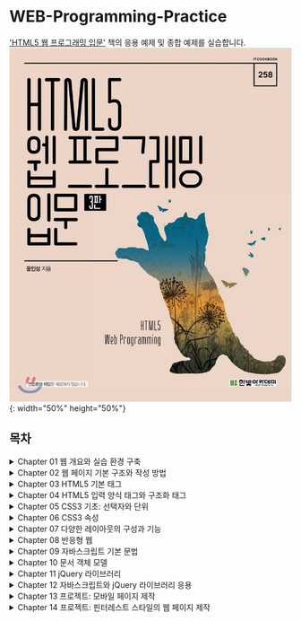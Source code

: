 # WEB-Programming-Practice
['HTML5 웹 프로그래밍 입문'](http://www.yes24.com/Product/Goods/76897377) 책의 응용 예제 및 종합 예제를 실습합니다.
![](cover.jpeg){: width="50%" height="50%"}

## 목차

<details>
<summary>Chapter 01 웹 개요와 실습 환경 구축</summary>
<div markdown="1">
 - 01 인터넷과 웹 시작
 - 02 웹 브라우저 전쟁과 웹 표준
 - 03 웹 동작
 - 04 웹 표준 기술과 HTML5 주요 기능
	 - 4.1 웹 표준 기술  
	 - 4.2 HTML5 주요 기능
 - 05 HTML5를 공부하면 좋은 이유  
 - 06 실습 환경 구축  
 - 연습문제  
</div>
</details>
 
<details>
<summary>Chapter 02 웹 페이지 기본 구조와 작성 방법</summary>
<div markdown="1">
 - 01 HTML5 기본 용어  
	- 1.1 태그와 요소  
	- 1.2 속성  
	- 1.3 주석  
 - 02 HTML5 페이지 구조와 작성법  
	- 2.1 HTML5 페이지의 구조  
	- 2.2 HTML5 페이지의 작성과 실행  
	- 2.3 스타일시트 작성과 실행  
	- 2.4 자바스크립트 작성과 실행  
 - 03 오류와 검증  
 - 연습문제  
</div>
</details>

<details>
<summary>Chapter 03 HTML5 기본 태그</summary>
<div markdown="1">  
 - 01 글자 태그  
	 - 1.1 제목과 본문 글자 태그  
	 - 1.2 앵커 태그  
	 - 1.3 글자 모양 태그  
 - 02 목록 태그  
 - 03 테이블 태그
 - 04 미디어 태그
 - 연습문제
</div>
</details>

<details>
<summary>Chapter 04 HTML5 입력 양식 태그와 구조화 태그</summary>
<div markdown="1">
	- 01 입력 양식 태그  
	- 1.1 입력 양식 개요
	 - 1.2 입력 양식 종류
 - 02 HTML5 문서 구조화  
	 - 2.1 공간 분할 태그  
	 - 2.2 시맨틱 태그  
- 연습문제  
- 종합 예제 1 블로그 레이아웃 구성  
</div>
</details>

<details>
<summary>Chapter 05 CSS3 기초: 선택자와 단위</summary>
<div markdown="1">  
- 01 선택자의 용도와 사용법  
- 02 기본 선택자  
- 03 속성 선택자  
- 04 후손 선택자와 자손 선택자  
	- 4.1 후손 선택자  
	- 4.2 자손 선택자  
 -05 반응·상태·구조 선택자  
	 - 5.1 반응 선택자  
	- 5.2 상태 선택자  
	 -5.3 구조 선택자  
 -06 CSS3 단위  
	 -6.1 키워드 단위  
	 -6.2 크기 단위  
	 -6.3 색상 단위  
	 -6.4 URL 단위  
 -연습문제  
</div>
</details>

<details>
<summary>Chapter 06 CSS3 속성</summary>
<div markdown="1"> 
- 01 박스 속성  
	 - 1.1 박스 크기와 여백  
	 - 1.2 박스 테두리  
 - 02 가시 속성  
 - 03 배경 속성  
	 - 3.1 배경 이미지 삽입과 크기 지정  
	 - 3.2 배경 이미지 반복과 부착 형태, 위치  
 - 04 글자 속성  
	 - 4.1 글자 크기와 글꼴  
	 - 4.2 글자의 스타일과 두께  
	 - 4.3 글자 정렬  
	 - 4.4 링크 글자의 밑줄  
 - 05 위치 속성  
	 - 5.1 요소의 고정 위치와 상대 위치 지정  
	 - 5.2 위치 속성 공식  
	 - 5.3 내용이 요소 크기를 벗어날 때 처리  
- 06 유동 속성  
 - 07 그림자와 그레이디언트 속성  
	 - 7.1 그림자 속성  
	 - 7.2 그레이디언트 속성  
 - 연습문제  
</div>
</details>

<details>
<summary>Chapter 07 다양한 레이아웃의 구성과 기능</summary>
<div markdown="1">  
- 01 수평, 중앙, One True 정렬 레이아웃  
	 - 1.1 수평 정렬 레이아웃  
	 - 1.2 중앙 정렬 레이아웃  
	 - 1.3 One True 레이아웃  
 - 02 요소 배치  
	 - 2.1 절대 위치를 사용한 요소 배치  
	 - 2.2 요소를 중앙에 배치  
	 - 2.3 요소를 고정 위치에 배치  
 - 03 글자 생략  
 - 연습문제  
</div>
</details>
  
<details>
<summary>Chapter 08 반응형 웹</summary>
<div markdown="1">  
- 01 반응형 웹 소개  
- 02 반응형 웹을 위한 설정  
	- 2.1 뷰포트 설정  
	 - 2.2 미디어 쿼리 설정  
 - 03 반응형 웹 패턴  
 - 연습문제  
 - 종합 예제 2 블로그에 스타일시트 적용  
</div>
</details>

<details>
<summary>Chapter 09 자바스크립트 기본 문법</summary>
<div markdown="1">  
- 01 자바스크립트 기본 용어와 출력 방법  
	 - 1.1 자바스크립트 기본 용어  
	 - 1.2 자바스크립트 출력  
 - 02 자료형과 변수  
	 - 2.1 자료형  
	 - 2.2 변수  
 - 03 조건문과 반복문  
	- 3.1 조건문  
	 - 3.2 반복문  
- 04 함수  
	- 4.1 선언과 호출, 실행 우선순위  
	 - 4.2 매개변수와 반환 값  
	 - 4.3 콜백 함수  
 - 05 객체  
	 - 5.1 객체 개요  
	 - 5.2 속성과 메서드  
 - 연습문제  
</div>
</details>

<details>
<summary>Chapter 10 문서 객체 모델</summary>
<div markdown="1">  
- 01 문서 객체 모델의 기본 용어와 개념  
	- 1.1 문서 객체 모델 기본 용어  
	 - 1.2 웹 페이지 실행 순서   
 - 02 문서 객체 선택  
- 03 문서 객체 조작  
	- 3.1 글자 조작  
	- 3.2 스타일 조작  
	- 3.3 속성 조작  
- 04 이벤트  
	- 4.1 이벤트 연결  
	- 4.2 이벤트 사용  
- 연습문제  
</div>
</details>  

<details>
<summary>Chapter 11 jQuery 라이브러리</summary>
<div markdown="1">  
- 01 jQuery 라이브러리 설정  
- 02 문서 객체 선택  
- 03 문서 객체 조작  
	- 3.1 속성 조작  
	- 3.2 스타일 조작  
	- 3.3 글자 조작  
	- 3.4 클래스 조작  
- 04 이벤트  
	- 4.1 이벤트 연결  
	- 4.2 이벤트 사용  
- 05 시각 효과  
- 연습문제  
</div>
</details>  

<details>
<summary>Chapter 12 자바스크립트와 jQuery 라이브러리 응용</summary>
<div markdown="1">  
- 01 입력 양식 포커스  
- 02 프레임 애니메이션  
- 03 문서 객체 생성과 추가  
- 04 무한 스크롤  
- 05 플러그인 사용  
- 06 갤러리  
- 연습문제  
- 종합 예제 3 블로그에 자바스크립트 적용    
</div>
</details>  

<details>
<summary>Chapter 13 프로젝트: 모바일 페이지 제작</summary>
<div markdown="1">  
- 01 미리 알아볼 내용  
	 - 1.1 동위 선택자  
	- 1.2 동위 선택자를 활용한 풀다운 메뉴  
- 02 프로젝트 소개  
- 03 레이아웃 구성  
- 04 스타일시트 적용  
	- 4.1 초기화  
	- 4.2 공통 구성  
	- 4.3 헤더 구성  
	- 4.4 본문과 푸터 구성  
</div>
</details>

<details>
<summary>Chapter 14 프로젝트: 핀터레스트 스타일의 웹 페이지 제작</summary>
<div markdown="1">  
- 01 프로젝트 소개  
- 02 레이아웃 구성  
- 03 스타일시트 적용  
	- 3.1 초기화  
	- 3.2 헤더 구성  
	- 3.3 풀다운 메뉴 구성  
	- 3.4 내비게이션 구성  
	- 3.5 웹 페이지 구성  
	- 3.6 라이트박스 구성  
- 04 자바스크립트 적용  
	- 4.1 풀다운 메뉴 구성  
	- 4.2 페이지 구성  
	- 4.3 라이트박스 구성
</div>
</details>
